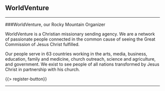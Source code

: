 ﻿## <i class="icon fa-info-circle"></i> <b>WorldVenture</b>
---

###WorldVenture, our Rocky Mountain Organizer

WorldVenture is a Christian missionary sending agency. We are a network of passionate people connected in the common cause of seeing the Great Commission of Jesus Christ fulfilled.

Our people serve in 63 countries working in the arts, media, business, education, family and medicine, church outreach, science and agriculture, and government. We exist to see people of all nations transformed by Jesus Christ in partnership with his church. 

{{> register-button}}
<hr/>


